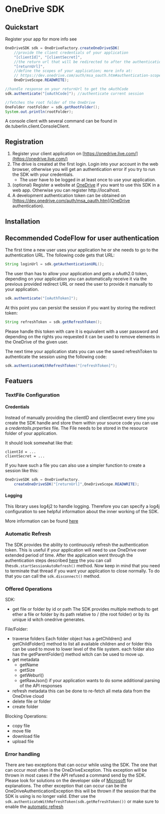 # OneDrive SDK

## Quickstart
Register your app for more info see 

```java
OneDriveSDK sdk = OneDriveFactory.createOneDriveSDK(
    //provide the client credentials of your application 
    "[clientId]", "[clientSecret]",             
    //the return url that will be redirected to after the authentication step
    "[returnUrl]",                              
    //define the scopes of your application; more info at:
    // https://dev.onedrive.com/auth/msa_oauth.htm#authentication-scopes
    OneDriveScope.READWRITE);                   

//handle response on your returnUrl to get the oAuthCode               
sdk.authenticate("[oAuthCode]"); //authenticate current session

//fetches the root folder of the OneDrive
OneFolder rootFolder = sdk.getRootFolder();             
System.out.println(rootFolder);
```

A console client with several command can be found in de.tuberlin.client.ConsoleClient.

## Registration
1. Register your client application on [https://onedrive.live.com/](https://onedrive.live.com/)
2. The drive is created at the first login. Login into your account in the web browser, otherwise you will get an authentication error if you try to run the SDK with your credentials.
    - The user have to be logged in at least once to use your application.  
3. (optional) Register a website at [OneDrive](OneDrive) if you want to use this SDK in a web app. Otherwise you can register http://localhost.
4. A development authentication token can be obtained on [https://dev.onedrive.com/auth/msa_oauth.htm](OneDrive authentication). 

## Installation
<!--  TODO MAVEN / GITHUB -->

## Recommended CodeFlow for user authentication
 The first time a new user uses your application he or she needs to go to the authentication URL. The following code gets that URL:
 
 ```java 
String loginUrl = sdk.getAuthenticationURL();   
 ```
 
 The user than has to allow your application and gets a oAuth2.0 token, depending on your application you can automatically receive it via the previous provided redirect URL or need the user to provide it manually to your application.  

 ```java 
sdk.authenticate("[oAuthToken]");  
 ```

 At this point you can persist the session if you want by storing the redirect token:

 ```java 
String refreshToken = sdk.getRefreshToken();
 ```

 Please handle this token with care it is equivalent with a user password and depending on the rights you requested it can be used to remove elements in the OneDrive of the given user.

 The next time your application stats you can use the saved refreshToken to authenticate the session using the following code:

  ```java 
 sdk.authenticateWithRefreshToken("[refreshToken]");   
  ```
 
## Featuers

### TextFile Configuration
#### Credentials
Instead of manually providing the clientID and clientSecret every time you create the SDK handle and store them within your source code you can use a *credentails.prperties* file. The File needs to be stored in the resource folder of your application.

It should look somewhat like that:
``` 
clientId = ...
clientSecret = ...
```

If you have such a file you can also use a simpler function to create a session like this:

```java
OneDriveSDK sdk = OneDriveFactory.
    createOneDriveSDK("[returnUrl]",OneDriveScope.READWRITE);  
```

#### Logging
This library uses log4j2 to handle logging. Therefore you can specify a log4j configuration to see helpful information about the inner working of the SDK.

More information can be found [here](http://logging.apache.org/log4j/2.x/manual/configuration.html) 

### Automatic Refresh
The SDK provides the ability to continuously refresh the authentication token. This is useful if your application will need to use OneDrive over extended period of time.
After the application went through the  authentication steps described [here](#recommended-codeflow-for-user-authentication) the you can call the`sdk.startSessionAutoRefresh()` method. Now keep in mind that you need to terminate that thread if you want your application to close normally. To do that you can call the `sdk.disconnect()` method.

### Offered Operations
<!-- TODO add JDOC URLs -->
SDK:
* get file or folder by id or path
    The SDK provides multiple methods to get ether a file or folder by its path relative to / (the root folder) or by its unique id witch onedrive generates.

File/Folder:
* traverse folders 
    Each folder object has a getChildren() and getChildFolder() method to list all available children and or folder this can be used to move to lower level of the file system. each folder also has the getParentFolder() method witch can be used to move up.
* get metadata
    - getName
    - getSize
    - getWeburl()
    - getRawJson() 
        if your application wants to do some additional parsing of the API responses
* refresh metadata
   this can be done to re-fetch all meta data from the OneDrive cloud
* delete file or folder
* create folder

Blocking Operations:
* copy file
* move file
* download file
* upload file 


### Error handling 
There are two exceptions that can occur while using the SDK. The one that can occur most often is the OneDriveException. This exception will be thrown in most cases if the API refused a command send by the SDK. Please look for solutions on the developer side of [Microsoft](https://dev.onedrive.com/) for explanations. The other exception that can occur can be the 
OneDriveAuthenticationException this will be thrown if the session that the SDK is using is no longer valid. Ether use the `sdk.authenticateWithRefreshToken(sdk.getRefreshToken())` or make sure to enable the [automatic refresh](#automatic-refresh)